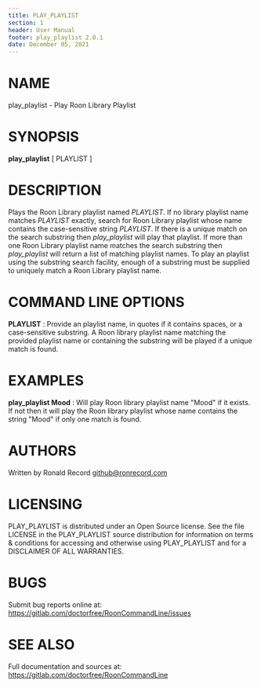 ```yaml
---
title: PLAY_PLAYLIST
section: 1
header: User Manual
footer: play_playlist 2.0.1
date: December 05, 2021
---
```

# NAME
play_playlist - Play Roon Library Playlist

# SYNOPSIS
**play_playlist** [ PLAYLIST ]

# DESCRIPTION
Plays the Roon Library playlist named *PLAYLIST*. If no library playlist name matches *PLAYLIST* exactly, search for Roon Library playlist whose name contains the case-sensitive string *PLAYLIST*. If there is a unique match on the search substring then *play_playlist* will play that playlist. If more than one Roon Library playlist name matches the search substring then *play_playlist* will return a list of matching playlist names. To play an playlist using the substring search facility, enough of a substring must be supplied to uniquely match a Roon Library playlist name.

# COMMAND LINE OPTIONS
**PLAYLIST**
:  Provide an playlist name, in quotes if it contains spaces, or a case-sensitive substring. A Roon library playlist name matching the provided playlist name or containing the substring will be played if a unique match is found.

# EXAMPLES
**play_playlist Mood**
: Will play Roon library playlist name "Mood" if it exists. If not then it will play the Roon library playlist whose name contains the string "Mood" if only one match is found.

# AUTHORS
Written by Ronald Record github@ronrecord.com

# LICENSING
PLAY_PLAYLIST is distributed under an Open Source license.
See the file LICENSE in the PLAY_PLAYLIST source distribution
for information on terms &amp; conditions for accessing and
otherwise using PLAY_PLAYLIST and for a DISCLAIMER OF ALL WARRANTIES.

# BUGS
Submit bug reports online at: https://gitlab.com/doctorfree/RoonCommandLine/issues

# SEE ALSO
Full documentation and sources at: https://gitlab.com/doctorfree/RoonCommandLine

